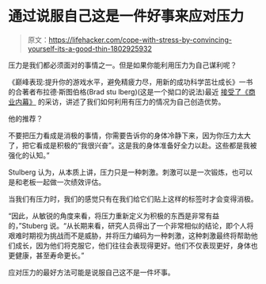 # 通过说服自己这是一件好事来应对压力

> 原文：<https://lifehacker.com/cope-with-stress-by-convincing-yourself-its-a-good-thin-1802925932>

压力是我们都必须面对的事情之一。但是如果你能利用压力为自己谋利呢？



《巅峰表现:提升你的游戏水平，避免精疲力尽，用新的成功科学茁壮成长》一书的合著者布拉德·斯图伯格(Brad stu lberg)(这是一个拗口的说法)最近 [接受了《商业内幕》](http://www.businessinsider.com/brad-stulberg-peak-performance-how-to-use-stress-to-your-advantage-strategy-2017-9) 的采访，讲述了我们如何利用有压力的情况为自己创造优势。

他的推荐？

不要把压力看成是消极的事情，你需要告诉你的身体冷静下来，因为你压力太大了，把它看成是积极的“我很兴奋”。这是我的身体准备好全力以赴。这些都是我被强化的认知。”

Stulberg 认为，从本质上讲，压力只是一种刺激。刺激可以是一次锻炼，也可以是和老板一起做一次绩效评估。

当我们有压力时，我们的感觉只有在我们给它们贴上这样的标签时才会变得消极。

“因此，从敏锐的角度来看，将压力重新定义为积极的东西是非常有益的，”Stuberg 说。“从长期来看，研究人员得出了一个非常相似的结论，即个人将艰难时期视为挑战而不是威胁，并将压力编码为一种刺激，这种刺激最终将帮助他们成长，因为他们将克服它，他们往往会表现得更好。他们不仅表现更好，身体也更健康，甚至寿命更长。”

应对压力的最好方法可能是说服自己这不是一件坏事。